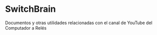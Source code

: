 # SwitchBrain
Documentos y otras utilidades relacionadas con el canal de YouTube del Computador a Relés
